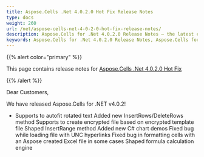 ```yaml
---
title: Aspose.Cells .Net 4.0.2.0 Hot Fix Release Notes
type: docs
weight: 260
url: /net/aspose-cells-net-4-0-2-0-hot-fix-release-notes/
description: Aspose.Cells for .Net 4.0.2.0 Release Notes – the latest enhancements, new features, and fixes.
keywords: Aspose.Cells for .Net 4.0.2.0 Release Notes, Aspose.Cells for .Net 4.0.2.0 updates and fixes
---
```


{{% alert color="primary" %}} 

This page contains release notes for [Aspose.Cells .Net 4.0.2.0 Hot Fix](https://downloads.aspose.com/cells/net/new-releases/aspose.cells-.net-4.0.2.0-hot-fix/)

{{% /alert %}} 

Dear Customers, 

We have released Aspose.Cells for .NET v4.0.2! 

- Supports to autofit rotated text
  Added new InsertRows/DeleteRows method 
  Supports to create encrypted file based on encrypted template file 
  Shaped InsertRange method 
  Added new C# chart demos 
  Fixed bug while loading file with UNC hyperlinks 
  Fixed bug in formatting cells with an Aspose created Excel file in some cases 
  Shaped formula calculation engine 
